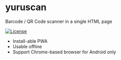 # yuruscan

Barcode / QR Code scanner in a single HTML page

[![License](https://img.shields.io/github/license/soruly/yuruscan.svg?style=flat-square)](https://github.com/soruly/yuruscan/blob/master/LICENSE)

- Install-able PWA
- Usable offline
- Support Chrome-based browser for Android only
